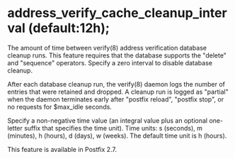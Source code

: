 # address_verify_cache_cleanup_interval (default:12h); 

 The amount of time between verify(8) address verification
database cleanup runs. This feature requires that the database
supports the "delete" and "sequence" operators.  Specify a zero
interval to disable database cleanup. 

 After each database cleanup run, the verify(8) daemon logs the
number of entries that were retained and dropped. A cleanup run is
logged as "partial" when the daemon terminates early after "postfix
reload", "postfix stop", or no requests for $max_idle
seconds. 

 Specify a non-negative time value (an integral value plus an optional
one-letter suffix that specifies the time unit).  Time units: s
(seconds), m (minutes), h (hours), d (days), w (weeks).
The default time unit is h (hours).  

 This feature is available in Postfix 2.7. 



